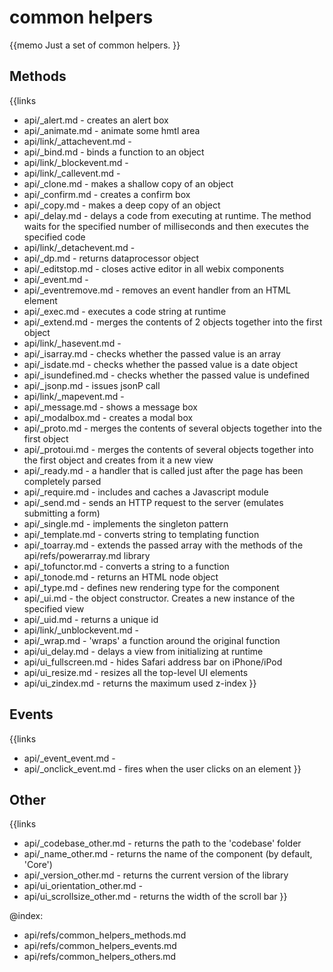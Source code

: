 common helpers 
=============

{{memo Just a set of common helpers. }}




Methods
-------

{{links
- api/_alert.md - creates an alert box
- api/_animate.md - animate some hmtl area
- api/link/_attachevent.md - 
- api/_bind.md - binds a function to an object
- api/link/_blockevent.md - 
- api/link/_callevent.md - 
- api/_clone.md - makes a shallow copy of an object
- api/_confirm.md - creates a confirm box
- api/_copy.md - makes a deep copy of an object
- api/_delay.md - delays a code from executing at runtime. The method waits for the specified number of milliseconds and then executes the specified code
- api/link/_detachevent.md - 
- api/_dp.md - returns dataprocessor object
- api/_editstop.md - closes active editor in all webix components
- api/_event.md - 
- api/_eventremove.md - removes an event handler from an HTML element
- api/_exec.md - executes a code string at runtime
- api/_extend.md - merges the contents of 2 objects together into the first object
- api/link/_hasevent.md - 
- api/_isarray.md - checks whether the passed value is an array
- api/_isdate.md - checks whether the passed value is a date object
- api/_isundefined.md - checks whether the passed value is undefined
- api/_jsonp.md - issues jsonP call
- api/link/_mapevent.md - 
- api/_message.md - shows a message box
- api/_modalbox.md - creates a modal box
- api/_proto.md - merges the contents of several objects together into the first object
- api/_protoui.md - merges the contents of several objects together into the first object and creates from it a new view
- api/_ready.md - a handler that is called just after the page has been completely parsed
- api/_require.md - includes and caches a Javascript module
- api/_send.md - sends an HTTP request to the server (emulates submitting a form)
- api/_single.md - implements the singleton pattern
- api/_template.md - converts string to templating function
- api/_toarray.md - extends the passed array with the methods of the api/refs/powerarray.md library
- api/_tofunctor.md - converts a string to a function
- api/_tonode.md - returns an HTML node object
- api/_type.md - defines new rendering type for the component
- api/_ui.md - the object constructor. Creates a new instance of the specified view
- api/_uid.md - returns a unique id
- api/link/_unblockevent.md - 
- api/_wrap.md - 'wraps' a function around the original function
- api/ui_delay.md - delays a view from initializing at runtime
- api/ui_fullscreen.md - hides Safari address bar on iPhone/iPod
- api/ui_resize.md - resizes all the top-level UI elements
- api/ui_zindex.md - returns the maximum used z-index
}}


Events
------

{{links
- api/_event_event.md - 
- api/_onclick_event.md - fires when the user clicks on an element
}}




Other
-----

{{links
- api/_codebase_other.md - returns the path to the 'codebase' folder
- api/_name_other.md - returns the name of the component (by default, 'Core')
- api/_version_other.md - returns the current version of the library
- api/ui_orientation_other.md - 
- api/ui_scrollsize_other.md - returns the width of the scroll bar
}}


@index:
- api/refs/common_helpers_methods.md
- api/refs/common_helpers_events.md
- api/refs/common_helpers_others.md

